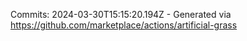Commits: 2024-03-30T15:15:20.194Z - Generated via https://github.com/marketplace/actions/artificial-grass
<br>
